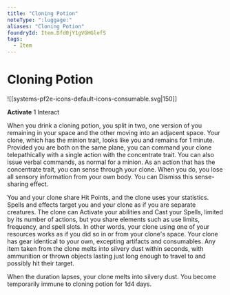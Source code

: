 ```yaml
---
title: "Cloning Potion"
noteType: ":luggage:"
aliases: "Cloning Potion"
foundryId: Item.Dfd0jY1gVGHGlefS
tags:
  - Item
---
```


# Cloning Potion
![[systems-pf2e-icons-default-icons-consumable.svg|150]]

**Activate** 1 Interact

When you drink a cloning potion, you split in two, one version of you remaining in your space and the other moving into an adjacent space. Your clone, which has the minion trait, looks like you and remains for 1 minute. Provided you are both on the same plane, you can command your clone telepathically with a single action with the concentrate trait. You can also issue verbal commands, as normal for a minion. As an action that has the concentrate trait, you can sense through your clone. When you do, you lose all sensory information from your own body. You can Dismiss this sense-sharing effect.

You and your clone share Hit Points, and the clone uses your statistics. Spells and effects target you and your clone as if you are separate creatures. The clone can Activate your abilities and Cast your Spells, limited by its number of actions, but you share elements such as use limits, frequency, and spell slots. In other words, your clone using one of your resources works as if you did so in or from your clone's space. Your clone has gear identical to your own, excepting artifacts and consumables. Any item taken from the clone melts into silvery dust within seconds, with ammunition or thrown objects lasting just long enough to travel to and possibly hit their target.

When the duration lapses, your clone melts into silvery dust. You become temporarily immune to cloning potion for 1d4 days.
